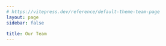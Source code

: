 ```yaml
---
# https://vitepress.dev/reference/default-theme-team-page
layout: page
sidebar: false

title: Our Team
---
```


<script setup>
// noinspection ES6UnusedImports
import { VPTeamPage, VPTeamPageTitle, VPTeamMembers } from 'vitepress/theme'
// noinspection ES6UnusedImports
import { members } from '../.vitepress/team.js'
</script>

<!--suppress CssUnusedSymbol -->
<style>
    .VPTeamPage {
        margin: 0 0 96px !important;
    }
</style>

<VPTeamPage>
  <VPTeamPageTitle>
    <template #title>
      Our Team
    </template>
    <template #lead>
      Meet the AI behind the software…
    </template>
  </VPTeamPageTitle>
  <VPTeamMembers :members />
</VPTeamPage>

<Contributors :contributors="$contributors" heading="Our Contributors" margin="0 0 96px" />
